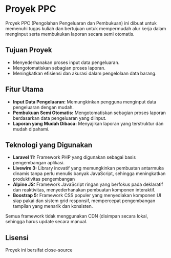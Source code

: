 <p align="center">
<!-- <img src="https://raw.githubusercontent.com/laravel/art/master/logo-lockup/5%20SVG/2%20CMYK/1%20Full%20Color/laravel-logolockup-cmyk-red.svg" width="400" alt="Laravel Logo"> -->
</p>

# Proyek PPC

Proyek PPC (Pengolahan Pengeluaran dan Pembukuan) ini dibuat untuk memenuhi tugas kuliah dan bertujuan untuk mempermudah alur kerja dalam menginput serta membukukan laporan secara semi otomatis.

## Tujuan Proyek

* Menyederhanakan proses input data pengeluaran.
* Mengotomatiskan sebagian proses laporan.
* Meningkatkan efisiensi dan akurasi dalam pengelolaan data barang.

## Fitur Utama

* **Input Data Pengeluaran:** Memungkinkan pengguna menginput data pengeluaran dengan mudah.
* **Pembukuan Semi Otomatis:** Mengotomatiskan sebagian proses laporan berdasarkan data pengeluaran yang diinput.
* **Laporan yang Mudah Dibaca:** Menyajikan laporan yang terstruktur dan mudah dipahami.

## Teknologi yang Digunakan

* **Laravel 11:** Framework PHP yang digunakan sebagai basis pengembangan aplikasi.
* **Livewire 3:** Library inovatif yang memungkinkan pembuatan antarmuka dinamis tanpa perlu menulis banyak JavaScript, sehingga meningkatkan produktivitas pengembangan
* **Alpine JS:**  Framework JavaScript ringan yang berfokus pada deklaratif dan reaktivitas, menyederhanakan pembuatan komponen interaktif.
* **Boostrap 5:** Framework CSS populer yang menyediakan komponen UI siap pakai dan sistem grid responsif, mempercepat pengembangan tampilan yang menarik dan konsisten.


Semua framework tidak menggunakan CDN (disimpan secara lokal, sehingga harus update secara manual.
## Lisensi

Proyek ini bersifat close-source
